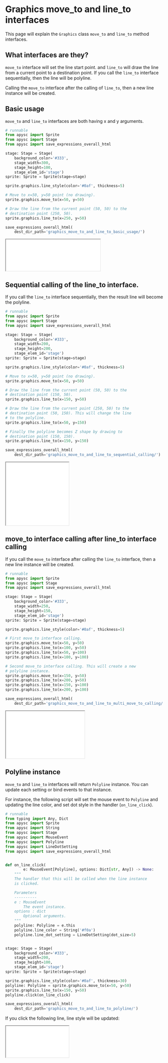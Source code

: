# Graphics move_to and line_to interfaces

This page will explain the `Graphics` class `move_to` and `line_to` method interfaces.

## What interfaces are they?

`move_to` interface will set the line start point. and `line_to` will draw the line from a current point to a destination point. If you call the `line_to` interface sequentially, then the line will be polyline.

Calling the `move_to` interface after the calling of `line_to`, then a new line instance will be created.

## Basic usage

`move_to` and `line_to` interfaces are both having x and y arguments.

```py
# runnable
from apysc import Sprite
from apysc import Stage
from apysc import save_expressions_overall_html

stage: Stage = Stage(
    background_color='#333',
    stage_width=300,
    stage_height=100,
    stage_elem_id='stage')
sprite: Sprite = Sprite(stage=stage)

sprite.graphics.line_style(color='#0af', thickness=5)

# Move to x=50, y=50 point (no drawing).
sprite.graphics.move_to(x=50, y=50)

# Draw the line from the current point (50, 50) to the
# destination point (250, 50).
sprite.graphics.line_to(x=250, y=50)

save_expressions_overall_html(
    dest_dir_path='graphics_move_to_and_line_to_basic_usage/')
```

<iframe src="static/graphics_move_to_and_line_to_basic_usage/index.html" width="300" height="100"></iframe>

## Sequential calling of the line_to interface.

If you call the `line_to` interface sequentially, then the result line will become the polyline.

```py
# runnable
from apysc import Sprite
from apysc import Stage
from apysc import save_expressions_overall_html

stage: Stage = Stage(
    background_color='#333',
    stage_width=200,
    stage_height=200,
    stage_elem_id='stage')
sprite: Sprite = Sprite(stage=stage)

sprite.graphics.line_style(color='#0af', thickness=5)

# Move to x=50, y=50 point (no drawing).
sprite.graphics.move_to(x=50, y=50)

# Draw the line from the current point (50, 50) to the
# destination point (150, 50).
sprite.graphics.line_to(x=150, y=50)

# Draw the line from the current point (250, 50) to the
# destination point (50, 150). This will change the line
# to the polyline.
sprite.graphics.line_to(x=50, y=150)

# Finally the polyline becomes Z shape by drawing to
# destination point (150, 150).
sprite.graphics.line_to(x=150, y=150)

save_expressions_overall_html(
    dest_dir_path='graphics_move_to_and_line_to_sequential_calling/')
```

<iframe src="static/graphics_move_to_and_line_to_sequential_calling/index.html" width="200" height="200"></iframe>

## move_to interface calling after line_to interface calling

If you call the `move_to` interface after calling the `line_to` interface, then a new line instance will be created.

```py
# runnable
from apysc import Sprite
from apysc import Stage
from apysc import save_expressions_overall_html

stage: Stage = Stage(
    background_color='#333',
    stage_width=250,
    stage_height=150,
    stage_elem_id='stage')
sprite: Sprite = Sprite(stage=stage)

sprite.graphics.line_style(color='#0af', thickness=5)

# First move_to interface calling.
sprite.graphics.move_to(x=50, y=50)
sprite.graphics.line_to(x=100, y=50)
sprite.graphics.line_to(x=50, y=100)
sprite.graphics.line_to(x=100, y=100)

# Second move_to interface calling. This will create a new
# polyline instance.
sprite.graphics.move_to(x=150, y=50)
sprite.graphics.line_to(x=200, y=50)
sprite.graphics.line_to(x=150, y=100)
sprite.graphics.line_to(x=200, y=100)

save_expressions_overall_html(
    dest_dir_path='graphics_move_to_and_line_to_multi_move_to_calling/')
```

<iframe src="static/graphics_move_to_and_line_to_multi_move_to_calling/index.html" width="250" height="150"></iframe>

## Polyline instance

`move_to` and `line_to` interfaces will return `Polyline` instance. You can update each setting or bind events to that instance.

For instance, the following script will set the mouse event to `Polyline` and updating the line color, and set dot style in the handler (`on_line_click`).

```py
# runnable
from typing import Any, Dict
from apysc import Sprite
from apysc import String
from apysc import Stage
from apysc import MouseEvent
from apysc import Polyline
from apysc import LineDotSetting
from apysc import save_expressions_overall_html


def on_line_click(
        e: MouseEvent[Polyline], options: Dict[str, Any]) -> None:
    """
    The handler that this will be called when the line instance
    is clicked.

    Parameters
    ----------
    e : MouseEvent
        The event instance.
    options : dict
        Optional arguments.
    """
    polyline: Polyline = e.this
    polyline.line_color = String('#f0a')
    polyline.line_dot_setting = LineDotSetting(dot_size=5)


stage: Stage = Stage(
    background_color='#333',
    stage_width=200,
    stage_height=100,
    stage_elem_id='stage')
sprite: Sprite = Sprite(stage=stage)

sprite.graphics.line_style(color='#0af', thickness=30)
polyline: Polyline = sprite.graphics.move_to(x=50, y=50)
sprite.graphics.line_to(x=150, y=50)
polyline.click(on_line_click)

save_expressions_overall_html(
    dest_dir_path='graphics_move_to_and_line_to_polyline/')
```

If you click the following line, line style will be updated:

<iframe src="static/graphics_move_to_and_line_to_polyline/index.html" width="200" height="100"></iframe>
